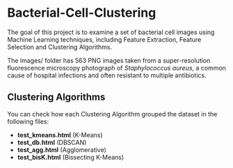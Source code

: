 # Bacterial-Cell-Clustering

The goal of this project is to examine a set of bacterial cell images using Machine Learning techniques, including Feature Extraction, Feature Selection and Clustering Algorithms.

The images/ folder has 563 PNG images taken from a super-resolution fluorescence microscopy photograph of *Staphylococcus aureus*, a common cause of hospital infections and often resistant to multiple antibiotics.

## Clustering Algorithms

You can check how each Clustering Algorithm grouped the dataset in the following files:

* **test_kmeans.html** (K-Means)
* **test_db.html** (DBSCAN)
* **test_agg.html** (Agglomerative)
* **test_bisK.html** (Bissecting K-Means)

